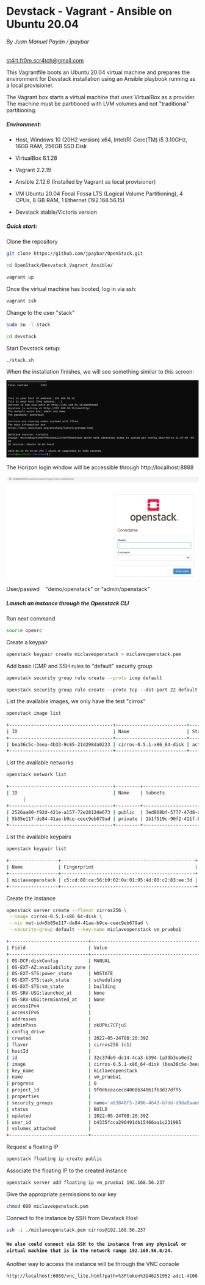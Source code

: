 # Devstack - Vagrant - Ansible on Ubuntu 20.04

###### By Juan Manuel Payán / jpaybar

st4rt.fr0m.scr4tch@gmail.com

This Vagrantfile boots an Ubuntu 20.04 virtual machine and prepares the environment for Devstack installation using an Ansible playbook running as a local provisioner.

The Vagrant box starts a virtual machine that uses VirtualBox as a provider. The machine must be partitioned with LVM volumes and not "traditional" partitioning.

##### Environment:

- Host, Windows 10 (20H2 version) x64, Intel(R) Core(TM) i5 3.10GHz, 16GB RAM, 256GB SSD Disk

- VirtualBox 6.1.28 

- Vagrant 2.2.19

- Ansible 2.12.6 (Installed by Vagrant as local provisioner)

- VM Ubuntu 20.04 Focal Fossa LTS (Logical Volume Partitioning), 4 CPUs, 8 GB RAM, 1 Ethernet (192.168.56.15)

- Devstack stable/Victoria version

##### Quick start:

Clone the repository

```bash
git clone https://github.com/jpaybar/OpenStack.git
```

```bash
cd OpenStack/Desvstack_Vagrant_Ansible/
```

```bash
vagrant up
```

Once the virtual machine has booted, log in via ssh:

```bash
vagrant ssh
```

Change to the user "stack"

```bash
sudo su -l stack
```

```bash
cd devstack
```

Start Devstack setup:

```bash
./stack.sh
```

When the installation finishes, we will see something similar to this screen:

![Devstack_setup_OK.PNG](https://github.com/jpaybar/OpenStack/blob/main/Desvstack_Vagrant_Ansible/Devstack_setup_OK.PNG)

The Horizon login window will be accessible through http://localhost:8888

![Horizon_screen.PNG](https://github.com/jpaybar/OpenStack/blob/main/Desvstack_Vagrant_Ansible/Horizon_screen.PNG)

User/passwd    "demo/openstack" or "admin/openstack"

##### Launch an instance through the Openstack CLI

Run next command

```bash
source openrc
```

Create a keypair

```bash
openstack keypair create miclaveopenstack > miclaveopenstack.pem
```

Add basic ICMP and SSH rules to "default" security group 

```bash
openstack security group rule create --proto icmp default
```

```bas
openstack security group rule create --proto tcp --dst-port 22 default
```

List the available images, we only have the test "cirros"

```bash
openstack image list
```

```bash
+--------------------------------------+--------------------------+--------+
| ID                                   | Name                     | Status |
+--------------------------------------+--------------------------+--------+
| bea36c5c-3eea-4b33-9c85-21d298da0223 | cirros-0.5.1-x86_64-disk | active |
+--------------------------------------+--------------------------+--------+
```

List the available networks

```bash
openstack network list
```

```bash
+--------------------------------------+---------+----------------------------------------------------------------------------+
| ID                                   | Name    | Subnets
      |
+--------------------------------------+---------+----------------------------------------------------------------------------+
| 2526aa80-f92d-421e-a157-72e2812de673 | public  | 3ed868bf-5777-47d8-a0c3-3e7af01a7e71, 99632ce3-f685-4a77-9893-be8397d504f9 |
| 5b85e117-de84-41ae-b9ce-ceec9eb679ad | private | 1b1f519c-90f2-411f-b4f2-87444d7d8b66, 1dc4167f-dff3-428f-a994-648dab73f968 |
+--------------------------------------+---------+----------------------------------------------------------------------------+
```

List the available keypairs

```bash
openstack keypair list
```

```bash
+------------------+-------------------------------------------------+
| Name             | Fingerprint                                     |
+------------------+-------------------------------------------------+
| miclaveopenstack | c5:cd:88:ce:56:b9:02:0a:01:95:4d:80:c2:83:ee:3d |
+------------------+-------------------------------------------------+
```

Create the instance

```bash
openstack server create --flavor cirros256 \
 --image cirros-0.5.1-x86_64-disk \
 --nic net-id=5b85e117-de84-41ae-b9ce-ceec9eb679ad \
 --security-group default --key-name miclaveopenstack vm_prueba1
```

```bash
+-----------------------------+-----------------------------------------------------------------+
| Field                       | Value                                                           |
+-----------------------------+-----------------------------------------------------------------+
| OS-DCF:diskConfig           | MANUAL                                                          |
| OS-EXT-AZ:availability_zone |                                                                 |
| OS-EXT-STS:power_state      | NOSTATE                                                         |
| OS-EXT-STS:task_state       | scheduling                                                      |
| OS-EXT-STS:vm_state         | building                                                        |
| OS-SRV-USG:launched_at      | None                                                            |
| OS-SRV-USG:terminated_at    | None                                                            |
| accessIPv4                  |                                                                 |
| accessIPv6                  |                                                                 |
| addresses                   |                                                                 |
| adminPass                   | okUPki7CFjuS                                                    |
| config_drive                |                                                                 |
| created                     | 2022-05-24T08:20:39Z                                            |
| flavor                      | cirros256 (c1)                                                  |
| hostId                      |                                                                 |
| id                          | 32c37de9-dc14-4ca3-b394-1a39b3ea0ed2                            |
| image                       | cirros-0.5.1-x86_64-disk (bea36c5c-3eea-4b33-9c85-21d298da0223) |
| key_name                    | miclaveopenstack                                                |
| name                        | vm_prueba1                                                      |
| progress                    | 0                                                               |
| project_id                  | 9f0d6ceacecd4060b34061f63d17dff5                                |
| properties                  |                                                                 |
| security_groups             | name='a63840f5-2496-4643-b7dd-d9da8aaeb52e'                     |
| status                      | BUILD                                                           |
| updated                     | 2022-05-24T08:20:39Z                                            |
| user_id                     | b4335fcca296491db15466aa1c231985                                |
| volumes_attached            |                                                                 |
+-----------------------------+-----------------------------------------------------------------+
```

Request a floating IP

```bash
openstack floating ip create public
```

Associate the floating IP to the created instance

```bash
openstack server add floating ip vm_prueba1 192.168.56.237
```

Give the appropriate permissions to our key

```bash
chmod 600 miclaveopenstack.pem
```

Connect to the instance by SSH from Devstack Host

```BASH
ssh -i ./miclaveopenstack.pem cirros@192.168.56.237
```

#### `We also could connect via SSH to the instance from any physical or virtual machine that is in the network range 192.168.56.0/24.`

Another way to access the instance will be through the VNC console

```bash
http://localhost:6080/vnc_lite.html?path=%3Ftoken%3D46251952-adc1-4108-8db0-7ce27af25cc8&title=vm_prueba1(32c37de9-dc14-4ca3-b394-1a39b3ea0ed2)
```
